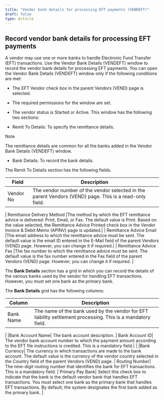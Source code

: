 ```yaml
---  
title: "Vendor bank details for processing EFT payments (VENDEFT)"  
draft: false 
type: Article
---
```


## Record vendor bank details for processing EFT payments

A vendor may use one or more banks to handle Electronic Fund Transfer (EFT) transactions. Use the Vendor Bank Details (VENDEFT) window to record the vendor bank details for processing EFT payments.
You can open the Vendor Bank Details (VENDEFT) window only if the following conditions are met:

-   The EFT Vendor check box in the parent Vendors (VEND) page is selected.

-   The required permissions for the window are set.

-   The vendor status is Started or Active. This window has the following two sections:

-   Remit To Details: To specify the remittance details.

> [!Note] 
The remittance details are common for all the banks added in the Vendor Bank Details (VENDEFT) window.

-   Bank Details: To record the bank details. 

The Remit To Details section has the following fields.

| **Field**           | **Description**                                               |
|---------------------|------------------------------------------------------------|
Vendor No	|The vendor number of the vendor selected in the parent Vendors (VEND) page. This is a read-only field.|
|
Remittance Delivery Method	|The method by which the EFT remittance advice is delivered: Print, Email, or Fax. The default value is Print. Based on the value selected, the Remittance Advice Printed check box in the Vendor Invoice & Debit Memo (APINV) page is updated.|
|
Remittance Advice Email  |The email address to which the remittance advice must be sent. The default value is the email ID entered in the E-Mail field of the parent Vendors (VEND) page. However, you can change it if required.|
|
Remittance Advice Fax	|The fax number to which the remittance advice must be sent.
The default value is the fax number entered in the Fax field of the parent Vendors (VEND) page. However, you can change it if required.
|

The **Bank Details** section has a grid in which you can record the details of the various banks used by the vendor for handling EFT transactions. However, you must set one bank as the primary bank.

The **Bank Details** grid has the following columns:

| **Column**           | **Description**                                               |
|---------------------|------------------------------------------------------------|
Bank Name|	The name of the bank used by the vendor for EFT liability settlement processing. This is a mandatory field.
|
|Bank Account Name|	The bank account description.
|
Bank Account ID|	The vendor bank account number to which the payment amount according to the EFT file instructions is credited. This is a mandatory field.|
|
|Bank Currency|	The currency in which transactions are made to the bank account. The default value is the currency of the vendor country selected in the Country field of the parent Vendors (VEND) page.
|
Routing Number|	The nine-digit routing number that identifies the bank for EFT transactions. This is a mandatory field.
|
Primary Pay Bank|	Select this check box to indicate that the bank is the default vendor bank that handles EFT transactions. You must select one bank as the primary bank that handles EFT transactions. By default, the system designates the first bank added as the primary bank.
|




